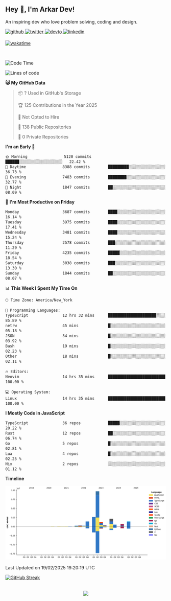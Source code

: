 ## Hey 👋, I'm Arkar Dev!  

An inspiring dev who love problem solving, coding and design.

<a href="https://github.com/Riley1101" target="_blank">
<img src=https://img.shields.io/badge/github-%2324292e.svg?&style=for-the-badge&logo=github&logoColor=white alt=github style="margin-bottom: 5px;" />
</a>
<a href="https://twitter.com/arkardev" target="_blank">
<img src=https://img.shields.io/badge/twitter-%2300acee.svg?&style=for-the-badge&logo=twitter&logoColor=white alt=twitter style="margin-bottom: 5px;" />
</a>
<a href="https://dev.to/riley1101" target="_blank">
<img src=https://img.shields.io/badge/dev.to-%2308090A.svg?&style=for-the-badge&logo=dev.to&logoColor=white alt=devto style="margin-bottom: 5px;" />
</a>
<a href="https://linkedin.com/in/arkar-kaung-myat" target="_blank">
<img src=https://img.shields.io/badge/linkedin-%231E77B5.svg?&style=for-the-badge&logo=linkedin&logoColor=white alt=linkedin style="margin-bottom: 5px;" />
</a>
  
[![wakatime](https://wakatime.com/badge/user/cf23b6e3-75f8-4c04-b0e3-273191c8d2ec.svg)](https://wakatime.com/@cf23b6e3-75f8-4c04-b0e3-273191c8d2ec)

<br/>

<!--START_SECTION:waka-->
![Code Time](http://img.shields.io/badge/Code%20Time-1%2C305%20hrs-blue)

![Lines of code](https://img.shields.io/badge/From%20Hello%20World%20I%27ve%20Written-21.0%20million%20lines%20of%20code-blue)

**🐱 My GitHub Data** 

> 📦 ? Used in GitHub's Storage 
 > 
> 🏆 125 Contributions in the Year 2025
 > 
> 🚫 Not Opted to Hire
 > 
> 📜 138 Public Repositories 
 > 
> 🔑 0 Private Repositories 
 > 
**I'm an Early 🐤** 

```text
🌞 Morning                5120 commits        ██████░░░░░░░░░░░░░░░░░░░   22.42 % 
🌆 Daytime                8388 commits        █████████░░░░░░░░░░░░░░░░   36.73 % 
🌃 Evening                7483 commits        ████████░░░░░░░░░░░░░░░░░   32.77 % 
🌙 Night                  1847 commits        ██░░░░░░░░░░░░░░░░░░░░░░░   08.09 % 
```
📅 **I'm Most Productive on Friday** 

```text
Monday                   3687 commits        ████░░░░░░░░░░░░░░░░░░░░░   16.14 % 
Tuesday                  3975 commits        ████░░░░░░░░░░░░░░░░░░░░░   17.41 % 
Wednesday                3481 commits        ████░░░░░░░░░░░░░░░░░░░░░   15.24 % 
Thursday                 2578 commits        ███░░░░░░░░░░░░░░░░░░░░░░   11.29 % 
Friday                   4235 commits        █████░░░░░░░░░░░░░░░░░░░░   18.54 % 
Saturday                 3038 commits        ███░░░░░░░░░░░░░░░░░░░░░░   13.30 % 
Sunday                   1844 commits        ██░░░░░░░░░░░░░░░░░░░░░░░   08.07 % 
```


📊 **This Week I Spent My Time On** 

```text
🕑︎ Time Zone: America/New_York

💬 Programming Languages: 
TypeScript               12 hrs 32 mins      █████████████████████░░░░   85.89 % 
netrw                    45 mins             █░░░░░░░░░░░░░░░░░░░░░░░░   05.18 % 
JSON                     34 mins             █░░░░░░░░░░░░░░░░░░░░░░░░   03.92 % 
Bash                     19 mins             █░░░░░░░░░░░░░░░░░░░░░░░░   02.23 % 
Other                    18 mins             █░░░░░░░░░░░░░░░░░░░░░░░░   02.11 % 

🔥 Editors: 
Neovim                   14 hrs 35 mins      █████████████████████████   100.00 % 

💻 Operating System: 
Linux                    14 hrs 35 mins      █████████████████████████   100.00 % 
```

**I Mostly Code in JavaScript** 

```text
TypeScript               36 repos            █████░░░░░░░░░░░░░░░░░░░░   20.22 % 
Rust                     12 repos            ██░░░░░░░░░░░░░░░░░░░░░░░   06.74 % 
Go                       5 repos             █░░░░░░░░░░░░░░░░░░░░░░░░   02.81 % 
Lua                      4 repos             █░░░░░░░░░░░░░░░░░░░░░░░░   02.25 % 
Nix                      2 repos             ░░░░░░░░░░░░░░░░░░░░░░░░░   01.12 % 
```



**Timeline**

![Lines of Code chart](https://raw.githubusercontent.com/Riley1101/Riley1101/main/assets/bar_graph.png)


 Last Updated on 19/02/2025 19:20:19 UTC
<!--END_SECTION:waka-->

[![GitHub Streak](https://streak-stats.demolab.com?user=Riley1101)](https://git.io/streak-stats)
  
<br/>  
<div align="center">
<img src="https://komarev.com/ghpvc/?username=Riley1101&&style=flat-square" align="center" />
</div>  

